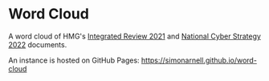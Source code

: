 # Word Cloud

A word cloud of HMG's [Integrated Review 2021](https://assets.publishing.service.gov.uk/government/uploads/system/uploads/attachment_data/file/969402/The_Integrated_Review_of_Security__Defence__Development_and_Foreign_Policy.pdf) and [National Cyber Strategy 2022](https://assets.publishing.service.gov.uk/government/uploads/system/uploads/attachment_data/file/1040805/National_Cyber_Strategy_-_FINAL_VERSION.pdf) documents.

An instance is hosted on GitHub Pages:
<https://simonarnell.github.io/word-cloud>
